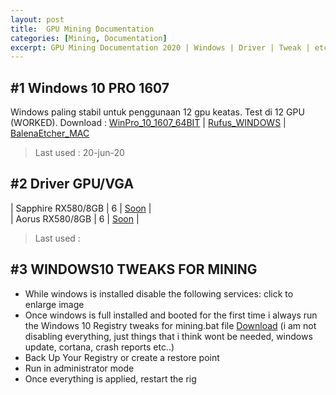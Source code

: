 ```yaml
---
layout: post
title:  GPU Mining Documentation
categories: [Mining, Documentation]
excerpt: GPU Mining Documentation 2020 | Windows | Driver | Tweak | etc.
---
```


## #1 Windows 10 PRO 1607
Windows paling stabil untuk penggunaan 12 gpu keatas. Test di 12 GPU (WORKED).
Download : 
[WinPro_10_1607_64BIT](https://bit.ly/Win10ProV1607) | 
[Rufus_WINDOWS](https://rufus.ie/) | 
[BalenaEtcher_MAC](https://www.balena.io/etcher/)

> Last used : 20-jun-20

## #2 Driver GPU/VGA
| Sapphire RX580/8GB | 6 | [Soon]() |
<br>
| Aorus RX580/8GB | 6 | [Soon]() |

> Last used : 

## #3 WINDOWS10 TWEAKS FOR MINING
- While windows is installed disable the following services: click to enlarge image
- Once windows is full installed and booted for the first time i always run the Windows 10 Registry tweaks for mining.bat file [Download](https://mega.nz/#!8gZzjQaa!Dt4wE0WEo8nZkui_-cAAXL4mb4YlO6CJgFZTXKq9pnQ) (i am not disabling everything, just things that i think wont be needed, windows update, cortana, crash reports etc..)
- Back Up Your Registry or create a restore point
- Run in administrator mode
- Once everything is applied, restart the rig